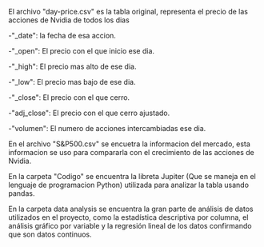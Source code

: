 El archivo "day-price.csv" es la tabla original, representa el precio de las acciones de Nvidia de todos los dias

 -"_date": la fecha de esa accion.
 
 -"_open": El precio con el que inicio ese dia.
 
 -"_high": El precio mas alto de ese dia.
 
 -"_low": El precio mas bajo de ese dia.
 
 -"_close": El precio con el que cerro.
 
 -"adj_close": El precio con el que cerro ajustado.
 
 -"volumen": El numero de acciones intercambiadas ese dia.


En el archivo "S&P500.csv" se encuetra la informacion del mercado, esta informacion se uso para compararla con el crecimiento de las acciones de Nvidia.

En la carpeta "Codigo" se encuentra la libreta Jupiter (Que se maneja en el lenguaje de programacion Python) utilizada para analizar la tabla usando pandas.

En la carpeta data analysis se encuentra la gran parte de análisis de datos utilizados en el proyecto, como la estadística descriptiva por columna, el análisis gráfico por variable y la regresión lineal de los datos confirmando que son datos continuos.
